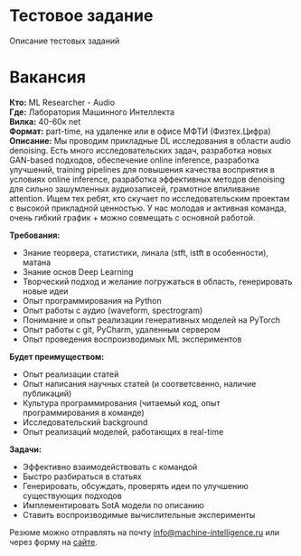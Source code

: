 # Тестовое задание
Описание тестовых заданий


# Вакансия
**Кто:** ML Researcher - Audio  
**Где:** Лаборатория Машинного Интеллекта  
**Вилка:** 40-60к net  
**Формат:** part-time, на удаленке или в офисе МФТИ (Физтех.Цифра)  
**Описание:** Мы проводим прикладные DL исследования в области audio denoising. Есть много исследовательских задач, разработка новых GAN-based подходов, обеспечение online inference, разработка улучшений, training pipelines для повышения качества восприятия в условиях online inference, разработка эффективных методов denoising для сильно зашумленных аудиозаписей, грамотное впиливание attention. Ищем тех ребят, кто скучает по исследовательским проектам с высокой прикладной ценностью. У нас молодая и активная команда, очень гибкий график + можно совмещать с основной работой.  

**Требования:**  
- Знание теорвера, статистики, линала (stft, istft в особенности), матана
- Знание основ Deep Learning
- Творческий подход и желание погружаться в область, генерировать новые идеи
- Опыт программирования на Python
- Опыт работы с аудио (waveform, spectrogram)
- Понимание и опыт реализации генеративных моделей на PyTorch
- Опыт работы с git, PyCharm, удаленным сервером
- Опыт проведения воспроизводимых ML экспериментов  

**Будет преимуществом:**  
- Опыт реализации статей
- Опыт написания научных статей (и соответсвенно, наличие публикаций)
- Культура программирования (читаемый код, опыт программирования в команде)
- Исследовательский background
- Опыт реализаций моделей, работающих в real-time  

**Задачи:**  
- Эффективно взаимодействовать с командой
- Быстро разбираться в статьях
- Генерировать, обсуждать, проверять идеи по улучшению существующих подходов
- Имплементировать SotA модели по описанию
- Ставить воспроизводимые вычислительные эксперименты  

Резюме можно отправлять на почту info@machine-intelligence.ru или через форму на [сайте](http://machine-intelligence.ru/page11641715.html#Vacancy).
